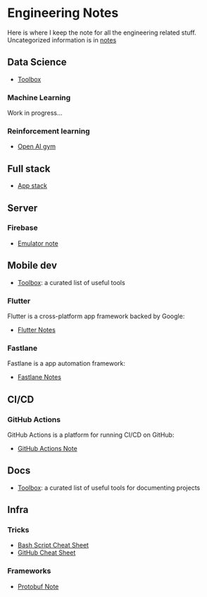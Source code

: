 # Engineering Notes

Here is where I keep the note for all the engineering related stuff. Uncategorized information is in [notes](./note.md)

## Data Science

- [Toolbox](./ds/toolbox)

### Machine Learning

Work in progress...

### Reinforcement learning

- [Open AI gym](./rl/gym)

## Full stack

- [App stack](./fs/app)

## Server

### Firebase

- [Emulator note](./server/firebase/emulator)

## Mobile dev

- [Toolbox](./mobile/toolbox): a curated list of useful tools

### Flutter

Flutter is a cross-platform app framework backed by Google:

- [Flutter Notes](./mobile/flutter)

### Fastlane

Fastlane is a app automation framework:

- [Fastlane Notes](./automation/fastlane)

## CI/CD

### GitHub Actions

GitHub Actions is a platform for running CI/CD on GitHub:

- [GitHub Actions Note](./ci/actions)

## Docs

- [Toolbox](./docs/toolbox): a curated list of useful tools for documenting projects

## Infra

### Tricks

- [Bash Script Cheat Sheet](./infra/bash)
- [GitHub Cheat Sheet](./infra/github)

### Frameworks

- [Protobuf Note](./infra/protobuf)

<Disqus/>
